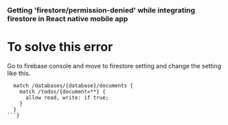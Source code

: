 ### Getting 'firestore/permission-denied' while integrating firestore in React native mobile app

# To solve this error 

Go to firebase console and move to firestore setting and change the setting like this.

```service cloud.firestore {
  match /databases/{database}/documents {
    match /todos/{document=**} {
      allow read, write: if true;
    }
  }
```}


